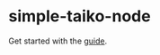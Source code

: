 # simple-taiko-node

Get started with the [guide](https://docs.taiko.xyz/guides/node-operators/run-a-taiko-alethia-node-with-docker/).
